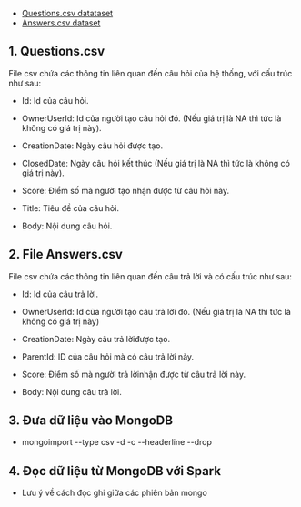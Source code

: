 - [Questions.csv datataset](https://drive.google.com/file/d/1yH2lTY3mGOoGEDW1Y2lhzRwDuaZvI1KI/view?usp=sharing)
- [Answers.csv dataset](https://drive.google.com/file/d/1gEU9KojKI3yMybjL0_tYsQnzRlUoBYro/view?usp=sharing)
## 1. Questions.csv

File csv chứa các thông tin liên quan đến câu hỏi của hệ thống, với cấu trúc như sau:

- Id: Id của câu hỏi.

- OwnerUserId: Id của người tạo câu hỏi đó. (Nếu giá trị là NA thì tức là không có giá trị này).

- CreationDate: Ngày câu hỏi được tạo.

- ClosedDate: Ngày câu hỏi kết thúc (Nếu giá trị là NA thì tức là không có giá trị này).

- Score: Điểm số mà người tạo nhận được từ câu hỏi này.

- Title: Tiêu đề của câu hỏi.

- Body: Nội dung câu hỏi.

## 2. File Answers.csv

File csv chứa các thông tin liên quan đến câu trả lời và có cấu trúc như sau:

- Id: Id của câu trả lời.

- OwnerUserId: Id của người tạo câu trả lời đó. (Nếu giá trị là NA thì tức là không có giá trị này)

- CreationDate: Ngày câu trả lờiđược tạo.

- ParentId: ID của câu hỏi mà có câu trả lời này.

- Score: Điểm số mà người trả lờinhận được từ câu trả lời này.

- Body: Nội dung câu trả lời.
## 3. Đưa dữ liệu vào MongoDB
- mongoimport --type csv -d <database> -c <collection> --headerline --drop <file>
## 4.  Đọc dữ liệu từ MongoDB với Spark
- Lưu ý về cách đọc ghi giữa các phiên bản mongo
